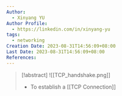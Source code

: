 ```yaml
---
Author:
  - Xinyang YU
Author Profile:
  - https://linkedin.com/in/xinyang-yu
tags:
  - networking
Creation Date: 2023-08-31T14:56:09+08:00
Last Date: 2023-08-31T14:56:09+08:00
References:
---
```

>[!abstract]
>![[TCP_handshake.png]]
>- To establish a [[TCP Connection]]